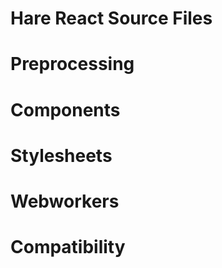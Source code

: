 # Hare React Source Files

# Preprocessing 

# Components 

# Stylesheets 

# Webworkers 

# Compatibility 

